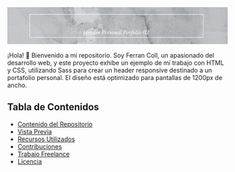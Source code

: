<div align="center">
  <img src="banner-principal.gif" alt="Banner">
</div>

¡Hola! 👋 Bienvenido a mi repositorio. Soy Ferran Coll, un apasionado del desarrollo web, y este proyecto exhibe un ejemplo de mi trabajo con HTML y CSS, utilizando Sass para crear un header responsive destinado a un portafolio personal. El diseño está optimizado para pantallas de 1200px de ancho.

## Tabla de Contenidos
- [Contenido del Repositorio](src)
- [Vista Previa](#-vista-previa)
- [Recursos Utilizados](https://fonts.google.com/)
- [Contribuciones](https://github.com/notifications)
- [Trabajo Freelance](mailto:ferrancolllopez@gmail.com)
- [Licencia](LICENCIA)
